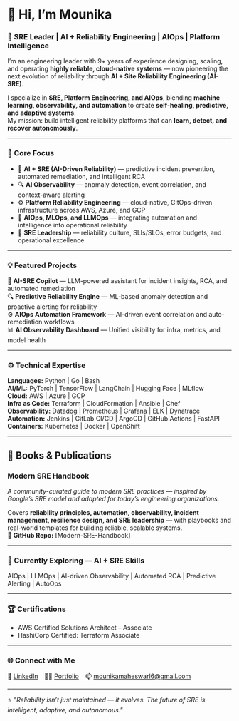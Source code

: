 # 👋 Hi, I’m Mounika  
### 🚀 SRE Leader | AI + Reliability Engineering | AIOps | Platform Intelligence  

I’m an engineering leader with 9+ years of experience designing, scaling, and operating **highly reliable, cloud-native systems** — now pioneering the next evolution of reliability through **AI + Site Reliability Engineering (AI-SRE)**.

I specialize in **SRE, Platform Engineering, and AIOps**, blending **machine learning, observability, and automation** to create **self-healing, predictive, and adaptive systems**.  
My mission: build intelligent reliability platforms that can **learn, detect, and recover autonomously**.

---

### 🧭 Core Focus
- 🤖 **AI + SRE (AI-Driven Reliability)** — predictive incident prevention, automated remediation, and intelligent RCA  
- 🔍 **AI Observability** — anomaly detection, event correlation, and context-aware alerting  
- ⚙️ **Platform Reliability Engineering** — cloud-native, GitOps-driven infrastructure across AWS, Azure, and GCP  
- 🧩 **AIOps, MLOps, and LLMOps** — integrating automation and intelligence into operational reliability  
- 💼 **SRE Leadership** — reliability culture, SLIs/SLOs, error budgets, and operational excellence  

---

### 💡 Featured Projects
🤖 **AI-SRE Copilot** — LLM-powered assistant for incident insights, RCA, and automated remediation  
🔍 **Predictive Reliability Engine** — ML-based anomaly detection and proactive alerting for reliability  
⚙️ **AIOps Automation Framework** — AI-driven event correlation and auto-remediation workflows  
📊 **AI Observability Dashboard** — Unified visibility for infra, metrics, and model health  

---

### ⚙️ Technical Expertise
**Languages:** Python | Go | Bash  
**AI/ML:** PyTorch | TensorFlow | LangChain | Hugging Face | MLflow  
**Cloud:** AWS | Azure | GCP  
**Infra as Code:** Terraform | CloudFormation | Ansible | Chef  
**Observability:** Datadog | Prometheus | Grafana | ELK | Dynatrace  
**Automation:** Jenkins | GitLab CI/CD | ArgoCD | GitHub Actions | FastAPI  
**Containers:** Kubernetes | Docker | OpenShift  

---

## 📘 Books & Publications

### **Modern SRE Handbook**
*A community-curated guide to modern SRE practices — inspired by Google’s SRE model and adapted for today’s engineering organizations.*

Covers **reliability principles, automation, observability, incident management, resilience design, and SRE leadership** — with playbooks and real-world templates for building reliable, scalable systems.  
📂 **GitHub Repo:** [Modern-SRE-Handbook]

---

### 🧠 Currently Exploring — AI + SRE Skills
AIOps | LLMOps | AI-driven Observability | Automated RCA | Predictive Alerting | AutoOps

---

### 🏆 Certifications
- AWS Certified Solutions Architect – Associate  
- HashiCorp Certified: Terraform Associate  

---

### 🌐 Connect with Me
💼 [LinkedIn](#) 🧑‍💻 [Portfolio](#) 📫 mounikamaheswarl6@gmail.com  

---

⭐ *"Reliability isn’t just maintained — it evolves. The future of SRE is intelligent, adaptive, and autonomous."*
